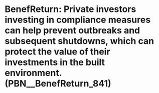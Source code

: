 # BenefReturn: __Private investors investing in compliance measures can help prevent outbreaks and subsequent shutdowns, which can protect the value of their investments in the built environment.__ (PBN__BenefReturn_841)


